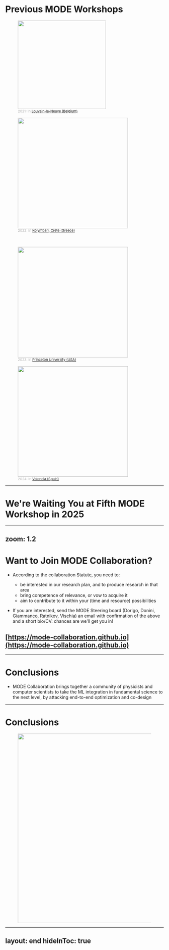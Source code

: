 # Previous MODE Workshops

<div class="grid grid-cols-[5fr_5fr] gap-15">
<div>
<figure>
  <img src="/mode/MODE-1-group-photo.jpg" style="width: 280px !important;">
  <figcaption style="color:#b3b3b3ff; font-size: 11px; position: relative; top: 0px; left: 0px;">2021: In <a href="https://indico.cern.ch/event/1022938/overview">Louvain-la-Neuve (Belgium)</a>
  </figcaption>
</figure>
</div>
<div>
<figure>
  <img src="/mode/MODE-2-group-photo.jpg" style="width: 350px !important;">
  <figcaption style="color:#b3b3b3ff; font-size: 11px; position: relative; top: 0px; left: 0px;">2022: In <a href="https://indico.cern.ch/event/1145124/overview">Kolymbari, Crete (Greece)</a>
  </figcaption>
</figure>
</div>
</div>
<br>

<div class="grid grid-cols-[5fr_5fr] gap-15">
<div>
<figure>
  <img src="/mode/MODE-3-group-photo.jpg" style="width: 350px !important;">
  <figcaption style="color:#b3b3b3ff; font-size: 11px; position: relative; top: 0px; left: 0px;">2023: In <a href="https://indico.cern.ch/event/1242538/overview">Princeton University
 (USA)</a>
  </figcaption>
</figure>
</div>
<div>
<figure>
  <img src="/mode/MODE-4-group-photo.jpg" style="width: 350px !important;">
  <figcaption style="color:#b3b3b3ff; font-size: 11px; position: relative; top: 0px; left: 0px;">2024: In <a href="https://indico.cern.ch/event/1380163/overview">Valencia (Spain)</a>
  </figcaption>
</figure>
</div>
</div>

---

# We're Waiting You at Fifth MODE Workshop in 2025 


---
zoom: 1.2
--- 

# Want to Join MODE Collaboration?

* According to the collaboration Statute, you need to:
	* be interested in our research plan, and to produce research in that area
	* bring competence of relevance, or vow to acquire it
	* aim to contribute to it within your (time and resource) possibilities

* If you are interested, send the MODE Steering board (Dorigo, Donini, Giammanco, Ratnikov, Vischia) an email with confirmation of the above and a short bio/CV: chances are we'll get you in!

## [https://mode-collaboration.github.io](https://mode-collaboration.github.io)

---

# Conclusions

* MODE Collaboration brings together a community of physicists and computer scientists to take the ML integration in fundamental science to the next level, by attacking end-to-end optimization and co-design

---

# Conclusions

<figure>
  <img src="/mode/MODE.drawio.svg" style="width: 600px !important;">
</figure>

---
layout: end
hideInToc: true
---